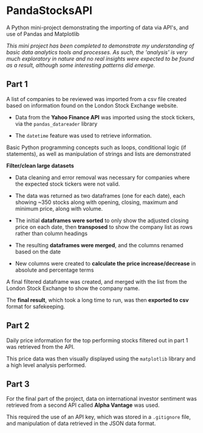 # PandaStocksAPI
A Python mini-project demonstrating the importing of data via API's, and use of Pandas and Matplotlib

*This mini project has been completed to demonstrate my understanding of basic data analytics tools and processes. As such, the 'analysis' is very much exploratory in nature and no real insights were expected to be found as a result, although some interesting patterns did emerge.*

## Part 1

A list of companies to be reviewed was imported from a csv file created based on information found on the London Stock Exchange website.

- Data from the **Yahoo Finance API** was imported using the stock tickers, via the `pandas_datareader` library

- The `datetime` feature was used to retrieve information.

Basic Python programming concepts such as loops, conditional logic (if statements), as well as manipulation of strings and lists are demonstrated

**Filter/clean large datasets**

- Data cleaning and error removal was necessary for companies where the expected stock tickers were not valid.

- The data was returned as two dataframes (one for each date), each showing ~350 stocks along with opening, closing, maximum and minimum price, along with volume.

- The initial **dataframes were sorted** to only show the adjusted closing price on each date, then **transposed** to show the company list as rows rather than column headings

- The resulting **dataframes were merged**, and the columns renamed based on the date

- New columns were created to **calculate the price increase/decrease** in absolute and percentage terms

A final filtered dataframe was created, and merged with the list from the London Stock Exchange to show the company name.

The **final result**, which took a long time to run, was then **exported to csv** format for safekeeping.


## Part 2

Daily price information for the top performing stocks filtered out in part 1 was retrieved from the API. 

This price data was then visually displayed using the `matplotlib` library and a high level analysis performed.


## Part 3 

For the final part of the project, data on international investor sentiment was retrieved from a second API called **Alpha Vantage** was used.

This required the use of an API key, which was stored in a `.gitignore` file, and manipulation of data retrieved in the JSON data format.
